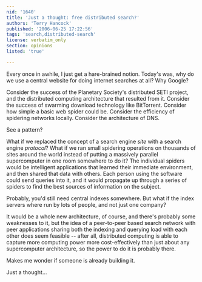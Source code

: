 ```yaml
---
nid: '1640'
title: 'Just a thought: free distributed search?'
authors: 'Terry Hancock'
published: '2006-06-25 17:22:56'
tags: 'search,distributed-search'
license: verbatim_only
section: opinions
listed: 'true'

---
```

Every once in awhile, I just get a hare-brained notion.  Today's was, why do we use a central website for doing internet searches at all? Why Google?

Consider the success of the Planetary Society's distributed SETI project, and the distributed computing architecture that resulted from it. Consider the success of swarming download technology like BitTorrent. Consider how simple a basic web spider could be. Consider the efficiency of spidering networks locally. Consider the architecture of DNS.

See a pattern?


<!--break-->


What if we replaced the concept of a search engine _site_ with a search engine _protocol_?  What if we ran small spidering operations on thousands of sites around the world instead of putting a massively parallel supercomputer in one room somewhere to do it?  The individual spiders would be intelligent applications that learned their immediate environment, and then shared that data with others. Each person using the software could send queries into it, and it would propagate up through a series of spiders to find the best sources of information on the subject.

Probably, you'd still need central indexes somewhere. But what if the index servers where run by lots of people, and not just one company?

It would be a whole new architecture, of course, and there's probably some weaknesses to it, but the idea of a peer-to-peer based search network with peer applications sharing both the indexing and querying load with each other does seem feasible -- after all, distributed computing is able to capture more computing power more cost-effectively than just about any supercomputer architecture, so the power to do it is probably there.

Makes me wonder if someone is already building it.

Just a thought...

